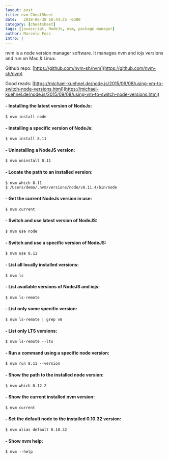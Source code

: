 ```yaml
---
layout: post
title: nvm CheatSheet
date:   2018-06-30 18:44:25 -0300
category: [cheatsheet]
tags: [javascript, NodeJs, nvm, package manager]
author: Marcelo Foss
intro: |
---
```

nvm is a node version manager software. It manages nvm and iojs versions and run on Mac & Linux.

Github repo: [https://github.com/nvm-sh/nvm](https://github.com/nvm-sh/nvm)

Good reads: [https://michael-kuehnel.de/node.js/2015/09/08/using-vm-to-switch-node-versions.html](https://michael-kuehnel.de/node.js/2015/09/08/using-vm-to-switch-node-versions.html)

#### - Installing the latest version of NodeJs:
```
$ nvm install node
```

#### - Installing a specific version of NodeJs:
```
$ nvm install 8.11
```

#### - Uninstalling a NodeJS version:
```
$ nvm uninstall 8.11
```

#### - Locate the path to an installed version:
```
$ nvm which 8.11
$ /Users/demo/.nvm/versions/node/v8.11.4/bin/node
```

#### - Get the current NodeJs version in use:
```
$ nvm current
```

#### - Switch and use latest version of NodeJS:
```
$ nvm use node
```

#### - Switch and use a specific version of NodeJS:
```
$ nvm use 8.11
```

#### - List all locally installed versions:
```
$ nvm ls
```

#### - List available versions of NodeJS and iojs:
```
$ nvm ls-remote
```

#### - List only some specific version:
```
$ nvm ls-remote | grep v8
```

#### - List only LTS versions:
```
$ nvm ls-remote --lts
```

#### - Run a command using a specific node version:
```
$ nvm run 8.11 --version
```

#### - Show the path to the installed node version:
```
$ nvm which 0.12.2              
```

#### - Show the current installed nvm version:
```
$ nvm current                   
```

#### - Set the default node to the installed 0.10.32 version:
```
$ nvm alias default 0.10.32     
```

#### - Show nvm help:
```
$ nvm --help                 
```
